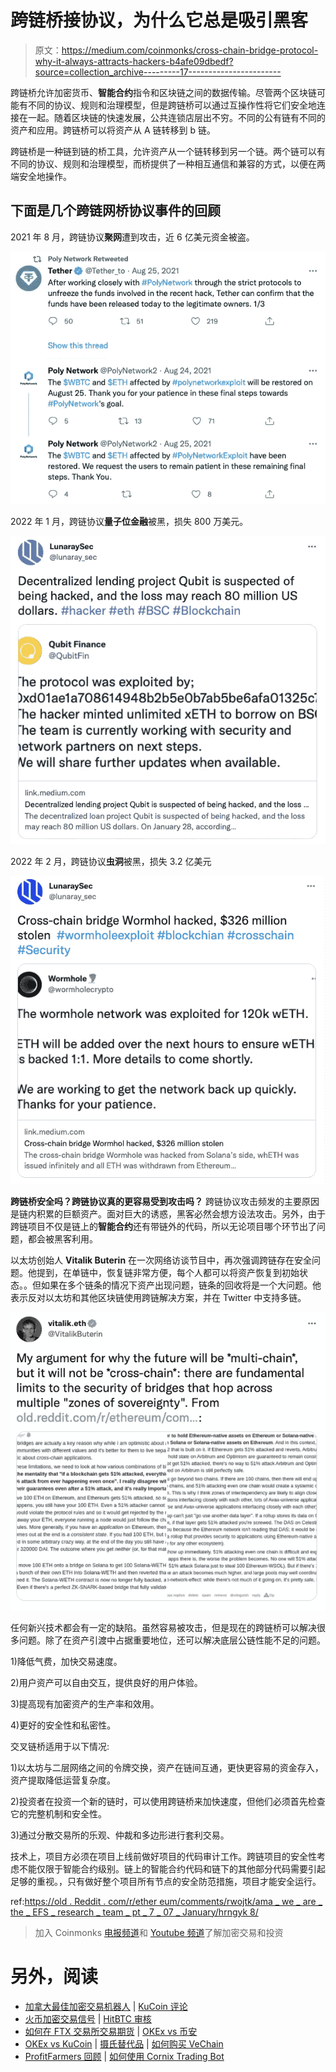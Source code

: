 # 跨链桥接协议，为什么它总是吸引黑客

> 原文：<https://medium.com/coinmonks/cross-chain-bridge-protocol-why-it-always-attracts-hackers-b4afe09dbedf?source=collection_archive---------17----------------------->

跨链桥允许加密货币、**智能合约**指令和区块链之间的数据传输。尽管两个区块链可能有不同的协议、规则和治理模型，但是跨链桥可以通过互操作性将它们安全地连接在一起。随着区块链的快速发展，公共连锁店层出不穷。不同的公有链有不同的资产和应用。跨链桥可以将资产从 A 链转移到 b 链。

跨链桥是一种链到链的桥工具，允许资产从一个链转移到另一个链。两个链可以有不同的协议、规则和治理模型，而桥提供了一种相互通信和兼容的方式，以便在两端安全地操作。

## 下面是几个跨链网桥协议事件的回顾

2021 年 8 月，跨链协议**聚网**遭到攻击，近 6 亿美元资金被盗。

![](img/3c56472ff78aed7ec6a6b1299da11320.png)

2022 年 1 月，跨链协议**量子位金融**被黑，损失 800 万美元。

![](img/6db01c68f459745d73cf75c6cec642cd.png)

2022 年 2 月，跨链协议**虫洞**被黑，损失 3.2 亿美元

![](img/0884b1a3c0c4b78ec70a918b5ea86da1.png)

**跨链桥安全吗？跨链协议真的更容易受到攻击吗？**
跨链协议攻击频发的主要原因是链内积累的巨额资产。面对巨大的诱惑，黑客必然会想方设法攻击。另外，由于跨链项目不仅是链上的**智能合约**还有带链外的代码，所以无论项目哪个环节出了问题，都会被黑客利用。

以太坊创始人 **Vitalik Buterin** 在一次网络访谈节目中，再次强调跨链存在安全问题。他提到，在单链中，恢复链非常方便，每个人都可以将资产恢复到初始状态。。但如果在多个链条的情况下资产出现问题，链条的回收将是一个大问题。他表示反对以太坊和其他区块链使用跨链解决方案，并在 Twitter 中支持多链。

![](img/a11c034c7634ee2c7a4db7922a83ad66.png)

任何新兴技术都会有一定的缺陷。虽然容易被攻击，但是现在的跨链桥可以解决很多问题。除了在资产引渡中占据重要地位，还可以解决底层公链性能不足的问题。

1)降低气费，加快交易速度。

2)用户资产可以自由交互，提供良好的用户体验。

3)提高现有加密资产的生产率和效用。

4)更好的安全性和私密性。

交叉链桥适用于以下情况:

1)以太坊与二层网络之间的令牌交换，资产在链间互通，更快更容易的资金存入，资产提取降低运营复杂度。

2)投资者在投资一个新的链时，可以使用跨链桥来加快速度，但他们必须首先检查它的完整机制和安全性。

3)通过分散交易所的乐观、仲裁和多边形进行套利交易。

技术上，项目方必须在项目上线前做好项目的代码审计工作。跨链项目的安全性考虑不能仅限于智能合约级别。链上的智能合约代码和链下的其他部分代码需要引起足够的重视。，只有做好整个项目所有节点的安全防范措施，项目才能安全运行。

ref:[https://old . Reddit . com/r/ether eum/comments/rwojtk/ama _ we _ are _ the _ EFS _ research _ team _ pt _ 7 _ 07 _ January/hrngyk 8/](https://old.reddit.com/r/ethereum/comments/rwojtk/ama_we_are_the_efs_research_team_pt_7_07_january/hrngyk8/)

> 加入 Coinmonks [电报频道](https://t.me/coincodecap)和 [Youtube 频道](https://www.youtube.com/c/coinmonks/videos)了解加密交易和投资

# 另外，阅读

*   [加拿大最佳加密交易机器人](https://coincodecap.com/5-best-crypto-trading-bots-in-canada) | [KuCoin 评论](https://coincodecap.com/kucoin-review)
*   [火币加密交易信号](https://coincodecap.com/huobi-crypto-trading-signals) | [HitBTC 审核](/coinmonks/hitbtc-review-c5143c5d53c2)
*   [如何在 FTX 交易所交易期货](https://coincodecap.com/ftx-futures-trading) | [OKEx vs 币安](https://coincodecap.com/okex-vs-binance)
*   [OKEx vs KuCoin](https://coincodecap.com/okex-kucoin) | [摄氏替代品](https://coincodecap.com/celsius-alternatives) | [如何购买 VeChain](https://coincodecap.com/buy-vechain)
*   [ProfitFarmers 回顾](https://coincodecap.com/profitfarmers-review) | [如何使用 Cornix Trading Bot](https://coincodecap.com/cornix-trading-bot)